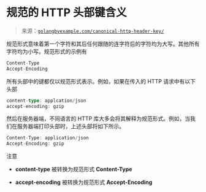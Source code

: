 <!--yml

分类：未分类

日期：2024-10-13 06:31:38

-->

# 规范的 HTTP 头部键含义

> 来源：[`golangbyexample.com/canonical-http-header-key/`](https://golangbyexample.com/canonical-http-header-key/)

规范形式意味着第一个字符和其后任何跟随的连字符后的字符均为大写。其他所有字符均为小写。规范形式的示例有

```go
Content-Type
Accept-Encoding
```

所有头部中的键都仅以规范形式表示。例如，如果在传入的 HTTP 请求中有以下头部

```go
content-type: applcation/json
accept-encoding: gzip
```

然后在服务器端，不同语言的 HTTP 库大多会将其解释为规范形式。例如，当我们在服务器端打印头部时，上述头部将如下所示。

```go
Content-Type: application/json
Accept-Encoding: gzip
```

注意

+   **content-type** 被转换为规范形式 **Content-Type**

+   **accept-encoding** 被转换为规范形式 **Accept-Encoding**
